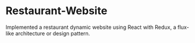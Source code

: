 # Restaurant-Website
Implemented a restaurant dynamic website using React with Redux, a flux-like architecture or design pattern.
